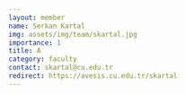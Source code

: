 ```yaml
---
layout: member
name: Serkan Kartal
img: assets/img/team/skartal.jpg
importance: 1
title: A
category: faculty
contact: skartal@cu.edu.tr 
redirect: https://avesis.cu.edu.tr/skartal
---
```

